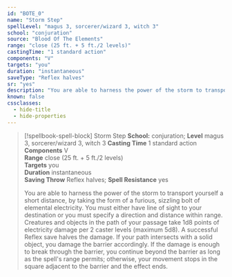 ```yaml
---
id: "BOTE_0"
name: "Storm Step"
spellLevel: "magus 3, sorcerer/wizard 3, witch 3"
school: "conjuration"
source: "Blood Of The Elements"
range: "close (25 ft. + 5 ft./2 levels)"
castingTime: "1 standard action"
components: "V"
targets: "you"
duration: "instantaneous"
saveType: "Reflex halves"
sr: "yes"
description: "You are able to harness the power of the storm to transport yourself a short distance, by taking the form of a furious, sizzling bolt of elemental electricity. You must either have line of sight to your destination or you must specify a direction and distance within range. Creatures and objects in the path of your passage take 1d8 points of electricity damage per 2 caster levels (maximum 5d8). A successful Reflex save halves the damage.  If your path intersects with a solid object, you damage the barrier accordingly. If the damage is enough to break through the barrier, you continue beyond the barrier as long as the spell's range permits; otherwise, your movement stops in the square adjacent to the barrier and the effect ends."
known: false
cssclasses:
  - hide-title
  - hide-properties
---
```


> [!spellbook-spell-block] Storm Step
> **School:** conjuration; **Level** magus 3, sorcerer/wizard 3, witch 3
> **Casting Time** 1 standard action  
> **Components** V  
> **Range** close (25 ft. + 5 ft./2 levels)  
> **Targets** you  
> **Duration** instantaneous  
> **Saving Throw** Reflex halves; **Spell Resistance** yes
> 
> You are able to harness the power of the storm to transport yourself a short distance, by taking the form of a furious, sizzling bolt of elemental electricity. You must either have line of sight to your destination or you must specify a direction and distance within range. Creatures and objects in the path of your passage take 1d8 points of electricity damage per 2 caster levels (maximum 5d8). A successful Reflex save halves the damage.  If your path intersects with a solid object, you damage the barrier accordingly. If the damage is enough to break through the barrier, you continue beyond the barrier as long as the spell's range permits; otherwise, your movement stops in the square adjacent to the barrier and the effect ends.